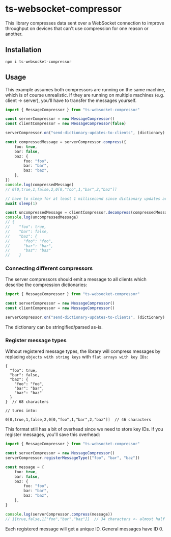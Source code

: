 # ts-websocket-compressor

This library compresses data sent over a WebSocket connection to improve throughput on devices that can't use compression for one reason or another.

## Installation

```shell
npm i ts-websocket-compressor
```

## Usage

This example assumes both compressors are running on the same machine, which is of course unrealistic.
If they are running on multiple machines (e.g. client -> server), you'll have to transfer the messages yourself.

```typescript
import { MessageCompressor } from "ts-websocket-compressor"

const serverCompressor = new MessageCompressor()
const clientCompressor = new MessageCompressor(false)

serverCompressor.on("send-dictionary-updates-to-clients", (dictionary) => clientCompressor.handleDictionaryUpdates(dictionary))

const compressedMessage = serverCompressor.compress({
    foo: true,
    bar: false,
    baz: {
        foo: "foo",
        bar: "bar",
        baz: "baz",
    },
})
console.log(compressedMessage)
// 0[0,true,1,false,2,0[0,"foo",1,"bar",2,"baz"]]

// have to sleep for at least 1 millisecond since dictionary updates are queued per tick
await sleep(1)

const uncompressedMessage = clientCompressor.decompress(compressedMessage)
console.log(uncompressedMessage)
// {
//    "foo": true,
//    "bar": false,
//    "baz": {
//      "foo": "foo",
//      "bar": "bar",
//      "baz": "baz"
//    }
```

### Connecting different compressors

The server compressors should emit a message to all clients which describe the compression dictionaries:

```typescript
import { MessageCompressor } from "ts-websocket-compressor"

const serverCompressor = new MessageCompressor()
const clientCompressor = new MessageCompressor()

serverCompressor.on("send-dictionary-updates-to-clients", (dictionary) => clientCompressor.handleDictionaryUpdates(dictionary))
```

The dictionary can be stringified/parsed as-is.

### Register message types

Without registered message types, the library will compress messages by replacing `objects with string keys` with `flat arrays with key IDs`:

```json5
{
  "foo": true,
  "bar": false,
  "baz": {
    "foo": "foo",
    "bar": "bar",
    "baz": "baz"
  }
}  // 68 characters

// turns into:

0[0,true,1,false,2,0[0,"foo",1,"bar",2,"baz"]]  // 46 characters
```

This format still has a bit of overhead since we need to store key IDs. If you register messages, you'll save this overhead:

```typescript
import { MessageCompressor } from "ts-websocket-compressor"

const serverCompressor = new MessageCompressor()
serverCompressor.registerMessageType(["foo", "bar", "baz"])

const message = {
    foo: true,
    bar: false,
    baz: {
        foo: "foo",
        bar: "bar",
        baz: "baz",
    },
}

console.log(serverCompressor.compress(message))
// 1[true,false,1["foo","bar","baz"]]  // 34 characters <- almost half of original message!
```

Each registered message will get a unique ID. General messages have ID 0.
